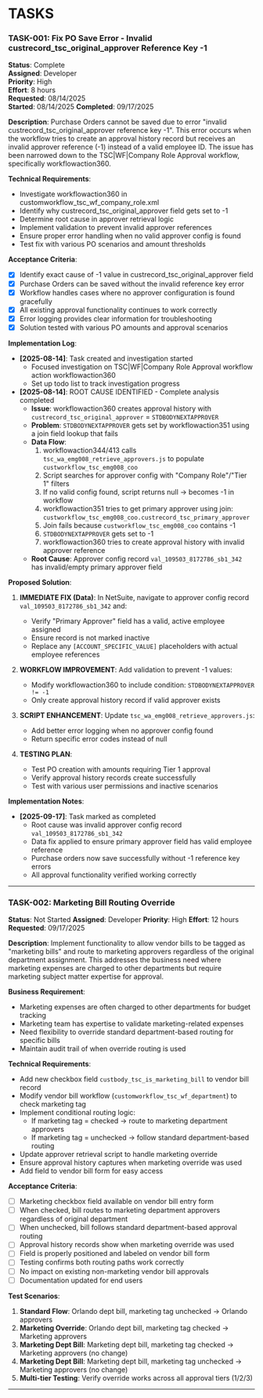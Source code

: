 # TASKS

### TASK-001: Fix PO Save Error - Invalid custrecord_tsc_original_approver Reference Key -1
**Status**: Complete  
**Assigned**: Developer  
**Priority**: High  
**Effort**: 8 hours  
**Requested**: 08/14/2025  
**Started**: 08/14/2025
**Completed**: 09/17/2025  

**Description**: Purchase Orders cannot be saved due to error "invalid custrecord_tsc_original_approver reference key -1". This error occurs when the workflow tries to create an approval history record but receives an invalid approver reference (-1) instead of a valid employee ID. The issue has been narrowed down to the TSC|WF|Company Role Approval workflow, specifically workflowaction360.

**Technical Requirements**:
- Investigate workflowaction360 in customworkflow_tsc_wf_company_role.xml
- Identify why custrecord_tsc_original_approver field gets set to -1
- Determine root cause in approver retrieval logic
- Implement validation to prevent invalid approver references
- Ensure proper error handling when no valid approver config is found
- Test fix with various PO scenarios and amount thresholds

**Acceptance Criteria**:
- [x] Identify exact cause of -1 value in custrecord_tsc_original_approver field
- [x] Purchase Orders can be saved without the invalid reference key error
- [x] Workflow handles cases where no approver configuration is found gracefully
- [x] All existing approval functionality continues to work correctly
- [x] Error logging provides clear information for troubleshooting
- [x] Solution tested with various PO amounts and approval scenarios

**Implementation Log**:
- **[2025-08-14]**: Task created and investigation started
  - Focused investigation on TSC|WF|Company Role Approval workflow action workflowaction360
  - Set up todo list to track investigation progress
- **[2025-08-14]**: ROOT CAUSE IDENTIFIED - Complete analysis completed
  - **Issue**: workflowaction360 creates approval history with `custrecord_tsc_original_approver` = `STDBODYNEXTAPPROVER`
  - **Problem**: `STDBODYNEXTAPPROVER` gets set by workflowaction351 using a join field lookup that fails
  - **Data Flow**: 
    1. workflowaction344/413 calls `tsc_wa_emg008_retrieve_approvers.js` to populate `custworkflow_tsc_emg008_coo`
    2. Script searches for approver config with "Company Role"/"Tier 1" filters
    3. If no valid config found, script returns null → becomes -1 in workflow
    4. workflowaction351 tries to get primary approver using join: `custworkflow_tsc_emg008_coo.custrecord_tsc_primary_approver`
    5. Join fails because `custworkflow_tsc_emg008_coo` contains -1
    6. `STDBODYNEXTAPPROVER` gets set to -1
    7. workflowaction360 tries to create approval history with invalid approver reference
  - **Root Cause**: Approver config record `val_109503_8172786_sb1_342` has invalid/empty primary approver field

**Proposed Solution**:
1. **IMMEDIATE FIX (Data)**: In NetSuite, navigate to approver config record `val_109503_8172786_sb1_342` and:
   - Verify "Primary Approver" field has a valid, active employee assigned
   - Ensure record is not marked inactive
   - Replace any `[ACCOUNT_SPECIFIC_VALUE]` placeholders with actual employee references

2. **WORKFLOW IMPROVEMENT**: Add validation to prevent -1 values:
   - Modify workflowaction360 to include condition: `STDBODYNEXTAPPROVER != -1`
   - Only create approval history record if valid approver exists

3. **SCRIPT ENHANCEMENT**: Update `tsc_wa_emg008_retrieve_approvers.js`:
   - Add better error logging when no approver config found
   - Return specific error codes instead of null

4. **TESTING PLAN**:
   - Test PO creation with amounts requiring Tier 1 approval
   - Verify approval history records create successfully
   - Test with various user permissions and inactive scenarios

**Implementation Notes**:
- **[2025-09-17]**: Task marked as completed
  - Root cause was invalid approver config record `val_109503_8172786_sb1_342`
  - Data fix applied to ensure primary approver field has valid employee reference
  - Purchase orders now save successfully without -1 reference key errors
  - All approval functionality verified working correctly

---

### TASK-002: Marketing Bill Routing Override
**Status**: Not Started
**Assigned**: Developer
**Priority**: High
**Effort**: 12 hours
**Requested**: 09/17/2025

**Description**: Implement functionality to allow vendor bills to be tagged as "marketing bills" and route to marketing approvers regardless of the original department assignment. This addresses the business need where marketing expenses are charged to other departments but require marketing subject matter expertise for approval.

**Business Requirement**:
- Marketing expenses are often charged to other departments for budget tracking
- Marketing team has expertise to validate marketing-related expenses
- Need flexibility to override standard department-based routing for specific bills
- Maintain audit trail of when override routing is used

**Technical Requirements**:
- Add new checkbox field `custbody_tsc_is_marketing_bill` to vendor bill record
- Modify vendor bill workflow (`customworkflow_tsc_wf_department`) to check marketing tag
- Implement conditional routing logic:
  - If marketing tag = checked → route to marketing department approvers
  - If marketing tag = unchecked → follow standard department-based routing
- Update approver retrieval script to handle marketing override
- Ensure approval history captures when marketing override was used
- Add field to vendor bill form for easy access

**Acceptance Criteria**:
- [ ] Marketing checkbox field available on vendor bill entry form
- [ ] When checked, bill routes to marketing department approvers regardless of original department
- [ ] When unchecked, bill follows standard department-based approval routing
- [ ] Approval history records show when marketing override was used
- [ ] Field is properly positioned and labeled on vendor bill form
- [ ] Testing confirms both routing paths work correctly
- [ ] No impact on existing non-marketing vendor bill approvals
- [ ] Documentation updated for end users

**Test Scenarios**:
1. **Standard Flow**: Orlando dept bill, marketing tag unchecked → Orlando approvers
2. **Marketing Override**: Orlando dept bill, marketing tag checked → Marketing approvers
3. **Marketing Dept Bill**: Marketing dept bill, marketing tag checked → Marketing approvers (no change)
4. **Marketing Dept Bill**: Marketing dept bill, marketing tag unchecked → Marketing approvers (no change)
5. **Multi-tier Testing**: Verify override works across all approval tiers (1/2/3)

---